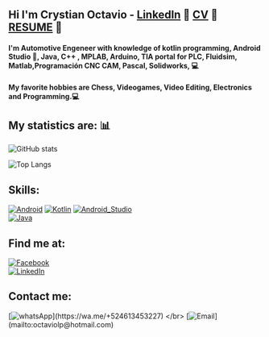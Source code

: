 ## Hi I'm Crystian Octavio - [LinkedIn](https://www.linkedin.com/in/crystian-octavio/) 👋   [CV](https://github.com/reisenhead/CV/blob/main/CV%20Crystian%20Octavio%20Hern%C3%A1ndez%20L%C3%B3pez%20ES.pdf) :page_facing_up: [RESUME](https://github.com/reisenhead/CVENGLISH/blob/main/CV%20Crystian%20Octavio%20Hern%C3%A1ndez%20Lopez%20EN.pdf) :page_facing_up:

#### I'm Automotive Engeneer with knowledge of kotlin programming, Android Studio :iphone:, Java, C++ , MPLAB, Arduino, TIA portal for PLC, Fluidsim, Matlab,Programación CNC CAM, Pascal, Solidworks, :computer:

#### My favorite hobbies are Chess, Videogames, Video Editing, Electronics and Programming.:computer:

## My statistics are: :bar_chart:

![GitHub stats](https://github-readme-stats.vercel.app/api?username=reisenhead&show_icons=true&theme=nord)


![Top Langs](https://github-readme-stats.vercel.app/api/top-langs/?username=reisenhead&show_icons=true&theme=nord)  

## Skills:

[![Android](https://img.shields.io/badge/Android-3DDC84?style=for-the-badge&logo=android&logoColor=white&labelColor=101010)]()
[![Kotlin](https://img.shields.io/badge/Kotlin-0095D5?style=for-the-badge&logo=kotlin&logoColor=white&labelColor=101010)]()
[![Android_Studio](https://img.shields.io/badge/Android_Studio-3DDC84?style=for-the-badge&logo=android-studio&logoColor=white&labelColor=101010)]()
</br>
[![Java](https://img.shields.io/badge/Java-F7DF1E?style=for-the-badge&logo=javascript&logoColor=white&labelColor=101010)]()
</br>


## Find me at:

[![Facebook](https://img.shields.io/badge/Facebook-Crystian_Reisen-1877F2?style=for-the-badge&logo=facebook&logoColor=white&labelColor=101010)](https://www.facebook.com/Reisenhead/)
</br>
[![LinkedIn](https://img.shields.io/badge/LinkedIn-Crystian_Hernandez-0077B5?style=for-the-badge&logo=linkedin&logoColor=white&labelColor=101010)](https://www.linkedin.com/in/crystian-octavio/)


## Contact me:

[![whatsApp](https://img.shields.io/badge/WhatsApp-MESSAGE_(FAST_RESPONSE)-green?style=for-the-badge&logo=whatsapp&logoColor=white&labelColor=101010)](https://wa.me/+524613453227)
</br>
[![Email](https://img.shields.io/badge/octviolp@hotmail.com-my_personal_email_(slow_response)-D14836?style=for-the-badge&logo=gmail&logoColor=white&labelColor=101010)](mailto:octaviolp@hotmail.com)

